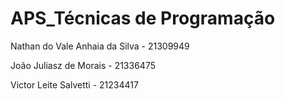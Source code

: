 # APS_Técnicas de Programação

Nathan do Vale Anhaia da Silva - 21309949

João Juliasz de Morais - 21336475

Victor Leite Salvetti - 21234417
